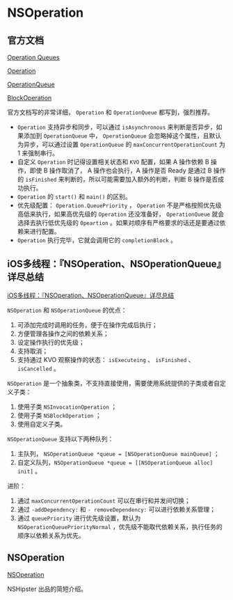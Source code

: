 # NSOperation
## 官方文档

[Operation Queues](https://developer.apple.com/library/archive/documentation/General/Conceptual/ConcurrencyProgrammingGuide/OperationObjects/OperationObjects.html#//apple_ref/doc/uid/TP40008091-CH101-SW1)

[Operation](https://developer.apple.com/documentation/foundation/operation)

[OperationQueue](https://developer.apple.com/documentation/foundation/operationqueue)

[BlockOperation](https://developer.apple.com/documentation/foundation/blockoperation)

官方文档写的非常详细， `Operation` 和 `OperationQueue` 都写到，强烈推荐。

- `Operation` 支持异步和同步，可以通过 `isAsynchronous` 来判断是否异步，如果添加到 `OperationQueue` 中， `OperationQueue` 会忽略掉这个属性，且默认为异步，可以通过设置 `OperationQueue` 的 `maxConcurrentOperationCount` 为 1 来强制串行。
- 自定义 `Operation` 时记得设置相关状态和 `KVO` 配置，如果 A 操作依赖 B 操作，即使 B 操作取消了， A 操作也会执行，A 操作是否 Ready 是通过 B 操作的 `isFinished` 来判断的，所以可能需要加入额外的判断，判断 B 操作是否成功执行。
- `Operation` 的 `start()` 和 `main()` 的区别。
- 优先级配置： `Operation.QueuePriority` ， `Operation` 不是严格按照优先级高低来执行，如果高优先级的 `Operation` 还没准备好， `OperationQueue` 就会选择去执行低优先级的 `Opeartion` 。如果对顺序有严格要求的话还是要通过依赖来进行配置。
- `Operation` 执行完毕，它就会调用它的 `completionBlock` 。

## iOS多线程：『NSOperation、NSOperationQueue』详尽总结

[iOS多线程：『NSOperation、NSOperationQueue』详尽总结](https://juejin.im/post/5a9e57af6fb9a028df222555)

`NSOperation` 和 `NSOperationQueue` 的优点：
1. 可添加完成时调用的任务，便于在操作完成后执行；
2. 方便管理各操作之间的依赖关系；
3. 设定操作执行的优先级；
4. 支持取消；
5. 支持通过 KVO 观察操作的状态： `isExecuteing` 、 `isFinished` 、`isCancelled` 。

`NSOperation` 是一个抽象类，不支持直接使用，需要使用系统提供的子类或者自定义子类：
1. 使用子类 `NSInvocationOperation` ；
2. 使用子类 `NSBlockOperation` ；
3. 使用自定义子类。

`NSOperationQueue` 支持以下两种队列：
1. 主队列， `NSOperationQueue *queue = [NSOperationQueue mainQueue]` ；
2. 自定义队列，`NSOperationQueue *queue = [[NSOperationQueue alloc] init]` 。

进阶：
1. 通过 `maxConcurrentOperationCount` 可以在串行和并发间切换；
2. 通过 `-addDependency:` 和 `- removeDependency:` 可以进行依赖关系管理；
3. 通过 `queuePriority` 进行优先级设置，默认为 `NSOperationQueuePriorityNormal` ，优先级不能取代依赖关系，执行任务的顺序以依赖关系为优先。

## NSOperation

[NSOperation](https://nshipster.com/nsoperation/)

NSHipster 出品的简短介绍。